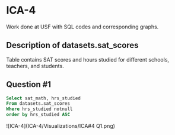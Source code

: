 # ICA-4
Work done at USF with SQL codes and corresponding graphs. 

## Description of datasets.sat_scores
Table contains SAT scores and hours studied for different schools, teachers, and students.

## Question #1

```sql
Select sat_math, hrs_studied
From datasets.sat_scores
Where hrs_studied notnull
order by hrs_studied ASC
```

![ICA-4](ICA-4/Visualizations/ICA#4 Q1.png)
